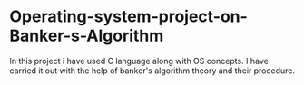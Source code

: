 # Operating-system-project-on-Banker-s-Algorithm
In this project i  have used C language along with OS concepts. I have carried it out with the help of banker's algorithm theory and their procedure.
